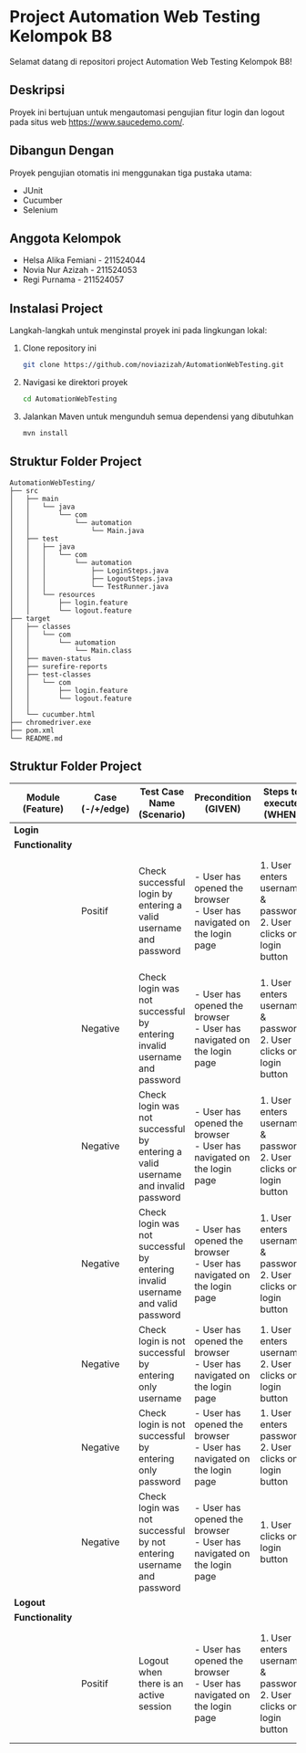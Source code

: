 # Project Automation Web Testing Kelompok B8

Selamat datang di repositori project Automation Web Testing Kelompok B8!

## Deskripsi

Proyek ini bertujuan untuk mengautomasi pengujian fitur login dan logout pada situs web https://www.saucedemo.com/.

## Dibangun Dengan

Proyek pengujian otomatis ini menggunakan tiga pustaka utama:

- JUnit
- Cucumber
- Selenium

## Anggota Kelompok

- Helsa Alika Femiani - 211524044
- Novia Nur Azizah - 211524053
- Regi Purnama - 211524057

## Instalasi Project

Langkah-langkah untuk menginstal proyek ini pada lingkungan lokal:

1. Clone repository ini
   ```sh
   git clone https://github.com/noviazizah/AutomationWebTesting.git
   ```
2. Navigasi ke direktori proyek
   ```sh
   cd AutomationWebTesting
   ```
3. Jalankan Maven untuk mengunduh semua dependensi yang dibutuhkan
   ```sh
   mvn install
   ```

## Struktur Folder Project

```
AutomationWebTesting/
├── src
│   ├── main
│   │   └── java
│   │       └── com
│   │           └── automation
│   │               └── Main.java
│   ├── test
│   │   ├── java
│   │   │   └── com
│   │   │       └── automation
│   │   │           ├── LoginSteps.java
│   │   │           ├── LogoutSteps.java
│   │   │           └── TestRunner.java
│   │   └── resources
│   │       ├── login.feature
│   │       └── logout.feature
├── target
│   ├── classes
│   │   └── com
│   │       └── automation
│   │           └── Main.class
│   ├── maven-status
│   ├── surefire-reports
│   ├── test-classes
│   │   └── com
│   │       ├── login.feature
│   │       └── logout.feature
│   │
│   └── cucumber.html
├── chromedriver.exe
├── pom.xml
└── README.md
```

## Struktur Folder Project

| **Module (Feature)** | **Case (-/+/edge)** | **Test Case Name (Scenario)**                                                    | **Precondition (GIVEN)**                                                | **Steps to execute (WHEN)**                                          | **Test Data**                                         | **Expected Result (THEN)**                                                                          |
| -------------------- | ------------------- | -------------------------------------------------------------------------------- | ----------------------------------------------------------------------- | -------------------------------------------------------------------- | ----------------------------------------------------- | --------------------------------------------------------------------------------------------------- |
| **Login**            |                     |                                                                                  |                                                                         |                                                                      |                                                       |                                                                                                     |
| **Functionality**    |                     |                                                                                  |                                                                         |                                                                      |                                                       |                                                                                                     |
|                      | Positif             | Check successful login by entering a valid username and password                 | - User has opened the browser<br>- User has navigated on the login page | 1. User enters username & password<br>2. User clicks on login button | Username: standard_user<br>Password: secret_sauce     | 1. User is navigated to the home page<br>2. User should be able to see "login success" notification |
|                      | Negative            | Check login was not successful by entering invalid username and password         | - User has opened the browser<br>- User has navigated on the login page | 1. User enters username & password<br>2. User clicks on login button | Username: invalid_user<br>Password: invalid_password  | Display error message "Username and password do not match any user in this service!"                |
|                      | Negative            | Check login was not successful by entering a valid username and invalid password | - User has opened the browser<br>- User has navigated on the login page | 1. User enters username & password<br>2. User clicks on login button | Username: standard_user<br>Password: invalid_password | Display error message "Username and password do not match any user in this service!"                |
|                      | Negative            | Check login was not successful by entering invalid username and valid password   | - User has opened the browser<br>- User has navigated on the login page | 1. User enters username & password<br>2. User clicks on login button | Username: invalid_user<br>Password: secret_sauce      | Display error message "Username and password do not match any user in this service!"                |
|                      | Negative            | Check login is not successful by entering only username                          | - User has opened the browser<br>- User has navigated on the login page | 1. User enters username<br>2. User clicks on login button            | Username: standard_user<br>Password: {empty}          | Display error message "You need Password!"                                                          |
|                      | Negative            | Check login is not successful by entering only password                          | - User has opened the browser<br>- User has navigated on the login page | 1. User enters password<br>2. User clicks on login button            | Username: {empty}<br>Password: secret_sauce           | Display error message "You need Username!"                                                          |
|                      | Negative            | Check login was not successful by not entering username and password             | - User has opened the browser<br>- User has navigated on the login page | 1. User clicks on login button                                       | Username: {empty}<br>Password: {empty}                | Display error message "You need Username & Password!"                                               |
| **Logout**           |                     |                                                                                  |                                                                         |                                                                      |                                                       |                                                                                                     |
| **Functionality**    |                     |                                                                                  |                                                                         |                                                                      |                                                       |                                                                                                     |
|                      | Positif             | Logout when there is an active session                                           | - User has opened the browser<br>- User has navigated on the login page | 1. User enters username & password<br>2. User clicks on login button | Username: andi<br>Password: tes123                    | 2. User is navigated to the home page<br>2. User should be able to see "login success" notification |
